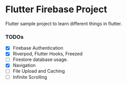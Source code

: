 # Flutter Firebase Project

Flutter sample project to learn different things in flutter.

### TODOs
- [x] Firebase Authentication
- [x] Riverpod, Flutter Hooks, Freezed
- [ ] Firestore database usage.
- [x] Navigation 
- [ ] File Upload and Caching 
- [ ] Infinite Scrolling 